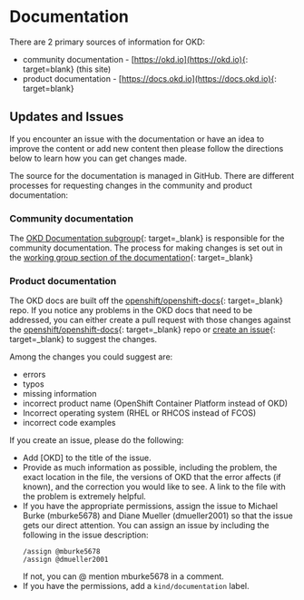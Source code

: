 # Documentation

<!--- cSpell:ignore mburke dmueller -->

There are 2 primary sources of information for OKD:  

- community documentation - [https://okd.io](https://okd.io){: target=blank} (this site)
- product documentation - [https://docs.okd.io](https://docs.okd.io){: target=blank}

## Updates and Issues

If you encounter an issue with the documentation or have an idea to improve the content or add new content then please follow the directions below to learn how you can get changes made.

The source for the documentation is managed in GitHub. There are different processes for requesting changes in the community and product documentation:

### Community documentation

The [OKD Documentation subgroup](wg_docs/overview.md){: target=_blank} is responsible for the community documentation.  The process for making changes is set out in the [working group section of the documentation](wg_docs/okd-io.md){: target=_blank}

### Product documentation

The OKD docs are built off the [openshift/openshift-docs](https://github.com/openshift/openshift-docs/){: target=_blank} repo. If you notice any problems in the OKD docs that need to be addressed, you can either create a pull request with those changes against the [openshift/openshift-docs](https://github.com/openshift/openshift-docs/){: target=_blank} repo or [create an issue](https://github.com/openshift/openshift-docs/issues/new){: target=_blank} to suggest the changes.

Among the changes you could suggest are:

- errors
- typos
- missing information
- incorrect product name (OpenShift Container Platform instead of OKD)
- Incorrect operating system (RHEL or RHCOS instead of FCOS)
- incorrect code examples

If you create an issue, please do the following:

- Add [OKD] to the title of the issue.
- Provide as much information as possible, including the problem, the exact location in the file, the versions of OKD that the error affects (if known), and the correction you would like to see. A link to the file with the problem is extremely helpful.
- If you have the appropriate permissions, assign the issue to Michael Burke (mburke5678) and Diane Mueller (dmueller2001) so that the issue gets our direct attention.  You can assign an issue by including the following in the issue description:
    ```text
    /assign @mburke5678
    /assign @dmueller2001
    ```
    If not, you can @ mention mburke5678 in a comment.
- If you have the permissions, add a `kind/documentation` label.
